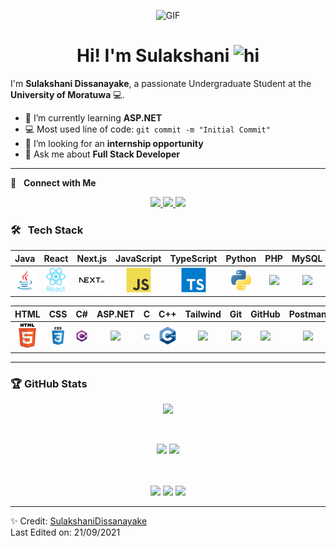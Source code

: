 <p align="center">
<img alt="GIF" src="https://github.com/arsentieva/arsentieva/blob/main/code.gif?raw=true" height="280" />
</p>

<h1 align="center"> Hi! I'm Sulakshani <img src="https://user-images.githubusercontent.com/1303154/88677602-1635ba80-d120-11ea-84d8-d263ba5fc3c0.gif" width="28px" alt="hi"></h1>

I'm **Sulakshani Dissanayake**, a passionate Undergraduate Student at the **University of Moratuwa** 💻.  

- 🌱 I’m currently learning **ASP.NET**  
- 💻 Most used line of code: `git commit -m "Initial Commit"`  
- 🤔 I’m looking for an **internship opportunity**  
- 💬 Ask me about **Full Stack Developer**  

---

🤝 &nbsp; **Connect with Me**  


<p align="center">
  <a href="https://www.linkedin.com/in/sulakshani-dissanayake/">
    <img src="https://img.shields.io/badge/linkedin-%230077B5.svg?&style=for-the-badge&logo=linkedin&logoColor=white" />
  </a>
  <a href="https://www.hackerrank.com/Sulakshani2002">
    <img src="https://img.shields.io/badge/hackerrank-%232EC866.svg?&style=for-the-badge&logo=hackerrank&logoColor=white" />
  </a>
  <a href="https://medium.com/@sulakshanidissanayake">
    <img src="https://img.shields.io/badge/medium-%23121212.svg?&style=for-the-badge&logo=medium&logoColor=white" />
  </a>
</p>



### 🛠 &nbsp; Tech Stack
<div align="center">

| Java | React | Next.js | JavaScript | TypeScript | Python | PHP | MySQL | MongoDB | Node.js |
|:-:|:-:|:-:|:-:|:-:|:-:|:-:|:-:|:-:|:-:|
| <img src="https://raw.githubusercontent.com/devicons/devicon/master/icons/java/java-original.svg" width=40> | <img src="https://raw.githubusercontent.com/devicons/devicon/master/icons/react/react-original-wordmark.svg" width=40> | <img src="https://raw.githubusercontent.com/devicons/devicon/master/icons/nextjs/nextjs-original-wordmark.svg" width=40> | <img src="https://raw.githubusercontent.com/devicons/devicon/master/icons/javascript/javascript-original.svg" width=40> | <img src="https://raw.githubusercontent.com/devicons/devicon/master/icons/typescript/typescript-original.svg" width=40> | <img src="https://raw.githubusercontent.com/devicons/devicon/master/icons/python/python-original.svg" width=40> | <img src="https://www.vectorlogo.zone/logos/php/php-ar21.svg" width=40> | <img src="https://www.vectorlogo.zone/logos/mysql/mysql-ar21.svg" width=40> | <img src="https://www.vectorlogo.zone/logos/mongodb/mongodb-icon.svg" width=40> | <img src="https://raw.githubusercontent.com/devicons/devicon/master/icons/nodejs/nodejs-original-wordmark.svg" width=40> |

| HTML | CSS | C# | ASP.NET | C | C++ | Tailwind | Git | GitHub | Postman |
|:-:|:-:|:-:|:-:|:-:|:-:|:-:|:-:|:-:|:-:|
| <img src="https://raw.githubusercontent.com/devicons/devicon/master/icons/html5/html5-original-wordmark.svg" width=40> | <img src="https://raw.githubusercontent.com/devicons/devicon/master/icons/css3/css3-original-wordmark.svg" width=40> | <img src="https://raw.githubusercontent.com/devicons/devicon/master/icons/csharp/csharp-original.svg" width=40> | <img src="https://www.vectorlogo.zone/logos/dotnet/dotnet-icon.svg" width=40> | <img src="https://raw.githubusercontent.com/devicons/devicon/master/icons/c/c-original.svg" width=40> | <img src="https://raw.githubusercontent.com/devicons/devicon/master/icons/cplusplus/cplusplus-original.svg" width=40> | <img src="https://www.vectorlogo.zone/logos/tailwindcss/tailwindcss-icon.svg" width=40> | <img src="https://www.vectorlogo.zone/logos/git-scm/git-scm-icon.svg" width=40> | <img src="https://www.vectorlogo.zone/logos/github/github-icon.svg" width=40> | <img src="https://www.vectorlogo.zone/logos/getpostman/getpostman-icon.svg" width=40> |

</div>

---



### 🏆 GitHub Stats
<div align="center">

<!-- Trophy in the middle with spacing below -->
<div>
  <img src="https://github-profile-trophy.vercel.app/?username=Sulakshani&theme=dracula&rank=S,AAA,AA,B,C,A&margin-w=10" />
</div>

<br> <!-- adds a gap after trophy -->

<!-- Top languages and general stats -->
<img src="https://github-readme-stats.vercel.app/api/top-langs/?username=Sulakshani&theme=dark&layout=compact" />

<img src="https://github-readme-stats.vercel.app/api?username=Sulakshani&theme=dark&show_icons=true" />

</div>

<br/>
<br/>

<p align="center">
<img src="https://i.giphy.com/media/LMt9638dO8dftAjtco/200.webp" width="100">
<img src="https://i.giphy.com/media/IdyAQJVN2kVPNUrojM/200.webp" width="100">
<img src="https://i.giphy.com/media/KzJkzjggfGN5Py6nkT/200.webp" width="100">
</p>

---

✨ Credit: [SulakshaniDissanayake](https://github.com/Sulakshani)  
Last Edited on: 21/09/2021
